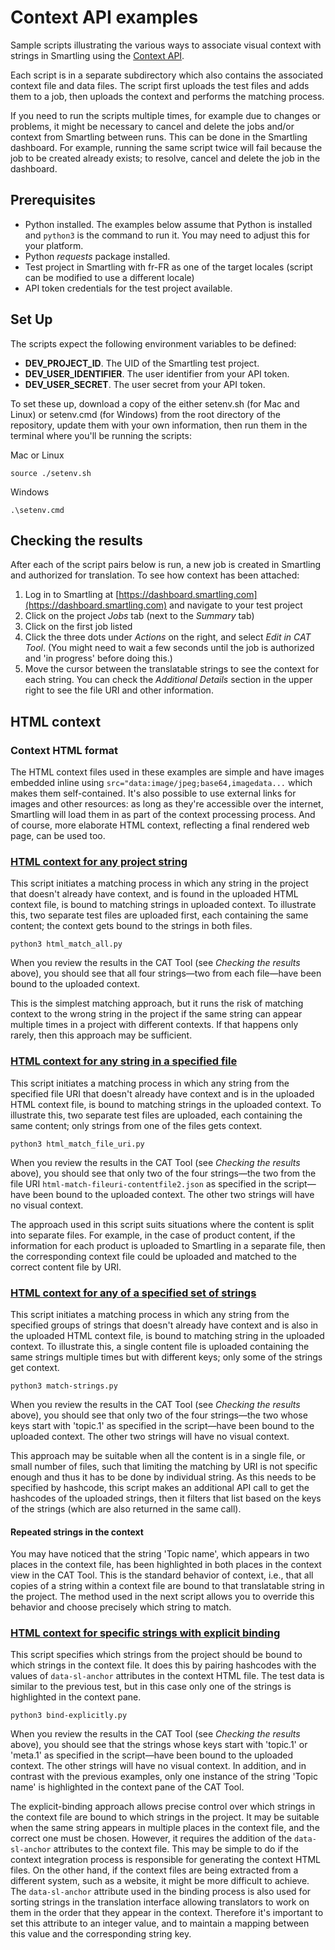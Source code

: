 # Context API examples

Sample scripts illustrating the various ways to associate visual context with strings in Smartling using the [Context API](https://api-reference.smartling.com/#tag/Context).

Each script is in a separate subdirectory which also contains the associated context file and data files. The script first uploads the test files and adds them to a job, then uploads the context and performs the matching process.

If you need to run the scripts multiple times, for example due to changes or problems, it might be necessary to cancel and delete the jobs and/or context from Smartling between runs. This can be done in the Smartling dashboard. For example, running the same script twice will fail because the job to be created already exists; to resolve, cancel and delete the job in the dashboard.

## Prerequisites
* Python installed. The examples below assume that Python is installed and `python3` is the command to run it. You may need to adjust this for your platform.
* Python *requests* package installed.
* Test project in Smartling with fr-FR as one of the target locales (script can be modified to use a different locale)
* API token credentials for the test project available.

## Set Up
The scripts expect the following environment variables to be defined:

* **DEV_PROJECT_ID**. The UID of the Smartling test project.
* **DEV_USER_IDENTIFIER**. The user identifier from your API token.
* **DEV_USER_SECRET**. The user secret from your API token.

To set these up, download a copy of the either setenv.sh (for Mac and Linux) or setenv.cmd (for Windows) from the root directory of the repository, update them with your own information, then run them in the terminal where you'll be running the scripts:

Mac or Linux
```
source ./setenv.sh
```
Windows
```
.\setenv.cmd
```

## Checking the results

After each of the script pairs below is run, a new job is created in Smartling and authorized for translation. To see how context has been attached:

1. Log in to Smartling at [https://dashboard.smartling.com](https://dashboard.smartling.com) and navigate to your test project
2. Click on the project *Jobs* tab (next to the *Summary* tab)
3. Click on the first job listed
4. Click the three dots under *Actions* on the right, and select *Edit in CAT Tool*. (You might need to wait a few seconds until the job is authorized and 'in progress' before doing this.)
5. Move the cursor between the translatable strings to see the context for each string. You can check the *Additional Details* section in the upper right to see the file URI and other information.

## HTML context

### Context HTML format

The HTML context files used in these examples are simple and have images embedded inline using  `src="data:image/jpeg;base64,imagedata...` which makes them self-contained. It's also possible to use external links for images and other resources: as long as they're accessible over the internet, Smartling will load them in as part of the context processing process. And of course, more elaborate HTML context, reflecting a final rendered web page, can be used too.

### [HTML context for any project string](html-match-all)

This script initiates a matching process in which any string in the project that doesn't already have context, and is found in the uploaded HTML context file, is bound to matching strings in uploaded context. To illustrate this, two separate test files are uploaded first, each containing the same content; the context gets bound to the strings in both files.

```
python3 html_match_all.py
```

When you review the results in the CAT Tool (see *Checking the results* above), you should see that all four strings—two from each file—have been bound to the uploaded context.

This is the simplest matching approach, but it runs the risk of matching context to the wrong string in the project if the same string can appear multiple times in a project with different contexts. If that happens only rarely, then this approach may be sufficient.

### [HTML context for any string in a specified file](html-match-fileuri)

This script initiates a matching process in which any string from the specified file URI that doesn't already have context and is in the uploaded HTML context file, is bound to matching strings in the uploaded context. To illustrate this, two separate test files are uploaded, each containing the same content; only strings from one of the files gets context.

```
python3 html_match_file_uri.py
```

When you review the results in the CAT Tool (see *Checking the results* above), you should see that only two of the four strings—the two from the file URI `html-match-fileuri-contentfile2.json` as specified in the script—have been bound to the uploaded context. The other two strings will have no visual context.

The approach used in this script suits situations where the content is split into separate files. For example, in the case of product content, if the information for each product is uploaded to Smartling in a separate file, then the corresponding context file could be uploaded and matched to the correct content file by URI.

### [HTML context for any of a specified set of strings](html-match-strings)

This script initiates a matching process in which any string from the specified groups of strings that doesn't already have context and is also in the uploaded HTML context file, is bound to matching string in the uploaded context. To illustrate this, a single content file is uploaded containing the same strings multiple times but with different keys; only some of the strings get context.

```
python3 match-strings.py
```

When you review the results in the CAT Tool (see *Checking the results* above), you should see that only two of the four strings—the two whose keys start with 'topic.1' as specified in the script—have been bound to the uploaded context. The other two strings will have no visual context.

This approach may be suitable when all the content is in a single file, or small number of files, such that limiting the matching by URI is not specific enough and thus it has to be done by individual string. As this needs to be specified by hashcode, this script makes an additional API call to get the hashcodes of the uploaded strings, then it filters that list based on the keys of the strings (which are also returned in the same call).

#### Repeated strings in the context
You may have noticed that the string 'Topic name', which appears in two places in the context file, has been highlighted in both places in the context view in the CAT Tool. This is the standard behavior of context, i.e., that all copies of a string within a context file are bound to that translatable string in the project. The method used in the next script allows you to override this behavior and choose precisely which string to match.


### [HTML context for specific strings with explicit binding](html-explicit-binding)

This script specifies which strings from the project should be bound to which strings in the context file. It does this by pairing hashcodes with the values of `data-sl-anchor` attributes in the context HTML file. The test data is similar to the previous test, but in this case only one of the strings is highlighted in the context pane.

```
python3 bind-explicitly.py
```

When you review the results in the CAT Tool (see *Checking the results* above), you should see that the strings whose keys start with 'topic.1' or 'meta.1' as specified in the script—have been bound to the uploaded context. The other strings will have no visual context. In addition, and in contrast with the previous examples, only one instance of the string 'Topic name' is highlighted in the context pane of the CAT Tool.

The explicit-binding approach allows precise control over which strings in the context file are bound to which strings in the project. It may be suitable when the same string appears in multiple places in the context file, and the correct one must be chosen. However, it requires the addition of the `data-sl-anchor` attributes to the context file. This may be simple to do if the context integration process is responsible for generating the context HTML files. On the other hand, if the context files are being extracted from a different system, such as a website, it might be more difficult to achieve. The `data-sl-anchor` attribute used in the binding process is also used for sorting strings in the translation interface allowing translators to work on them in the order that they appear in the context. Therefore it's important to set this attribute to an integer value, and to maintain a mapping between this value and the corresponding string key.
